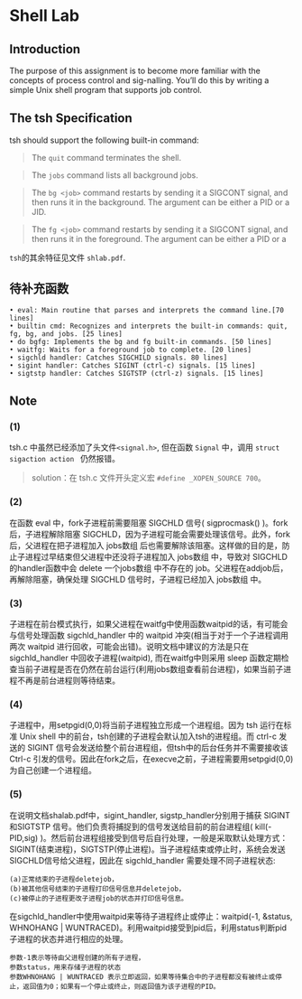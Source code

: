 # Shell Lab
## Introduction
The purpose of this assignment is to become more familiar with the concepts of process control and sig-nalling. You’ll do this by writing a simple Unix shell program that supports job control.

## The tsh Specification
tsh should support the following built-in command:

>The ```quit``` command terminates the shell.

>The ```jobs``` command lists all background jobs.

>The ```bg <job>``` command restarts <job> by sending it a SIGCONT signal, and then runs it in the background. The <job> argument can be either a PID or a JID.
 
>The ```fg <job>``` command restarts <job> by sending it a SIGCONT signal, and then runs it in the foreground. The <job> argument can be either a PID or a 

```tsh```的其余特征见文件 ```shlab.pdf```.

## 待补充函数
    • eval: Main routine that parses and interprets the command line.[70 lines]
    • builtin cmd: Recognizes and interprets the built-in commands: quit, fg, bg, and jobs. [25 lines]
    • do bgfg: Implements the bg and fg built-in commands. [50 lines]
    • waitfg: Waits for a foreground job to complete. [20 lines]
    • sigchld handler: Catches SIGCHILD signals. 80 lines]
    • sigint handler: Catches SIGINT (ctrl-c) signals. [15 lines]
    • sigtstp handler: Catches SIGTSTP (ctrl-z) signals. [15 lines]

## Note
### (1)
    
tsh.c 中虽然已经添加了头文件```<signal.h>```, 但在函数 ```Signal``` 中，调用 ```struct sigaction action ``` 仍然报错。
    
>solution：在 tsh.c 文件开头定义宏  ```#define _XOPEN_SOURCE 700```。

### (2)
在函数 eval 中，fork子进程前需要阻塞 SIGCHLD 信号( sigprocmask() )。fork后，子进程解除阻塞 SIGCHLD，因为子进程可能会需要处理该信号。此外，fork后，父进程在把子进程加入 jobs数组 后也需要解除该阻塞。这样做的目的是，防止子进程过早结束但父进程中还没将子进程加入 jobs数组 中，导致对 SIGCHLD 的handler函数中会 delete 一个jobs数组 中不存在的 job。父进程在addjob后，再解除阻塞，确保处理 SIGCHLD 信号时，子进程已经加入 jobs数组 中。

### (3)
子进程在前台模式执行，如果父进程在waitfg中使用函数waitpid的话，有可能会与信号处理函数 sigchld_handler 中的 waitpid 冲突(相当于对于一个子进程调用两次 waitpid 进行回收，可能会出错)。说明文档中建议的方法是只在 sigchld_handler 中回收子进程(waitpid), 而在waitfg中则采用 sleep 函数定期检查当前子进程是否在仍然在前台运行(利用jobs数组查看前台进程)，如果当前子进程不再是前台进程则等待结束。

### (4)
子进程中，用setpgid(0,0)将当前子进程独立形成一个进程组。因为 tsh 运行在标准 Unix shell 中的前台，tsh创建的子进程会默认加入tsh的进程组。而 ctrl-c 发送的 SIGINT 信号会发送给整个前台进程组，但tsh中的后台任务并不需要接收该 Ctrl-c 引发的信号。因此在fork之后，在execve之前，子进程需要用setpgid(0,0)为自己创建一个进程组。

### (5)
在说明文档shalab.pdf中，sigint_handler, sigstp_handler分别用于捕获 SIGINT和SIGTSTP 信号。他们负责将捕捉到的信号发送给目前的前台进程组( kill(-PID,sig) )。然后前台进程组接受到信号后自行处理，一般是采取默认处理方式：SIGINT(结束进程)，SIGTSTP(停止进程)。当子进程结束或停止时，系统会发送SIGCHLD信号给父进程，因此在 sigchld_handler 需要处理不同子进程状态: 

    (a)正常结束的子进程deletejob，
    (b)被其他信号结束的子进程打印信号信息并deletejob，
    (c)被停止的子进程更改子进程job的状态并打印信号信息。

在sigchld_handler中使用waitpid来等待子进程终止或停止：waitpid(-1, &status, WHNOHANG | WUNTRACED)。利用waitpid接受到pid后，利用status判断pid子进程的状态并进行相应的处理。

    参数-1表示等待由父进程创建的所有子进程，
    参数status，用来存储子进程的状态
    参数WHNOHANG | WUNTRACED 表示立即返回，如果等待集合中的子进程都没有被终止或停止，返回值为0；如果有一个停止或终止，则返回值为该子进程的PID。

